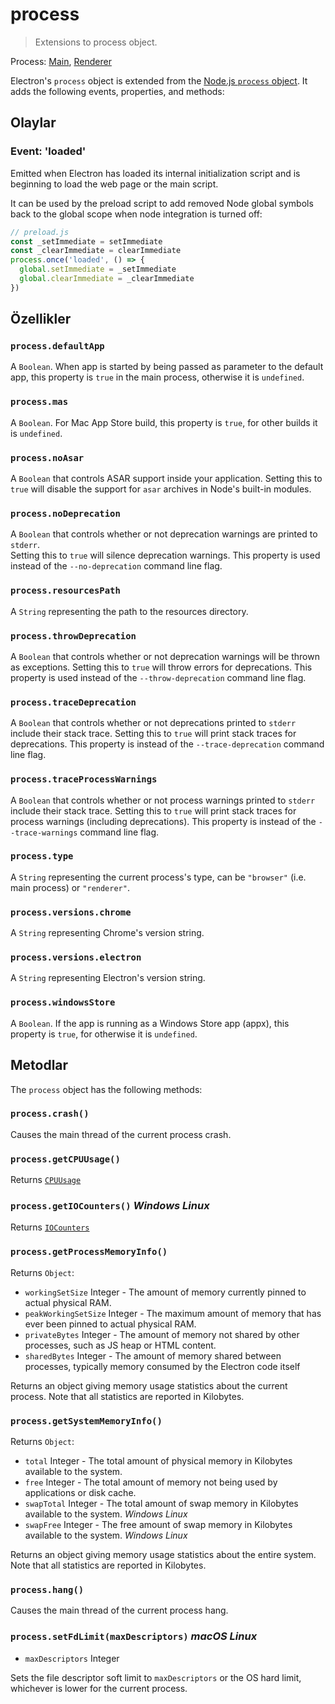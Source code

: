 # process

> Extensions to process object.

Process: [Main](../glossary.md#main-process), [Renderer](../glossary.md#renderer-process)

Electron's `process` object is extended from the [Node.js `process` object](https://nodejs.org/api/process.html). It adds the following events, properties, and methods:

## Olaylar

### Event: 'loaded'

Emitted when Electron has loaded its internal initialization script and is beginning to load the web page or the main script.

It can be used by the preload script to add removed Node global symbols back to the global scope when node integration is turned off:

```javascript
// preload.js
const _setImmediate = setImmediate
const _clearImmediate = clearImmediate
process.once('loaded', () => {
  global.setImmediate = _setImmediate
  global.clearImmediate = _clearImmediate
})
```

## Özellikler

### `process.defaultApp`

A `Boolean`. When app is started by being passed as parameter to the default app, this property is `true` in the main process, otherwise it is `undefined`.

### `process.mas`

A `Boolean`. For Mac App Store build, this property is `true`, for other builds it is `undefined`.

### `process.noAsar`

A `Boolean` that controls ASAR support inside your application. Setting this to `true` will disable the support for `asar` archives in Node's built-in modules.

### `process.noDeprecation`

A `Boolean` that controls whether or not deprecation warnings are printed to `stderr`.  
Setting this to `true` will silence deprecation warnings. This property is used instead of the `--no-deprecation` command line flag.

### `process.resourcesPath`

A `String` representing the path to the resources directory.

### `process.throwDeprecation`

A `Boolean` that controls whether or not deprecation warnings will be thrown as exceptions. Setting this to `true` will throw errors for deprecations. This property is used instead of the `--throw-deprecation` command line flag.

### `process.traceDeprecation`

A `Boolean` that controls whether or not deprecations printed to `stderr` include their stack trace. Setting this to `true` will print stack traces for deprecations. This property is instead of the `--trace-deprecation` command line flag.

### `process.traceProcessWarnings`

A `Boolean` that controls whether or not process warnings printed to `stderr` include their stack trace. Setting this to `true` will print stack traces for process warnings (including deprecations). This property is instead of the `--trace-warnings` command line flag.

### `process.type`

A `String` representing the current process's type, can be `"browser"` (i.e. main process) or `"renderer"`.

### `process.versions.chrome`

A `String` representing Chrome's version string.

### `process.versions.electron`

A `String` representing Electron's version string.

### `process.windowsStore`

A `Boolean`. If the app is running as a Windows Store app (appx), this property is `true`, for otherwise it is `undefined`.

## Metodlar

The `process` object has the following methods:

### `process.crash()`

Causes the main thread of the current process crash.

### `process.getCPUUsage()`

Returns [`CPUUsage`](structures/cpu-usage.md)

### `process.getIOCounters()` *Windows* *Linux*

Returns [`IOCounters`](structures/io-counters.md)

### `process.getProcessMemoryInfo()`

Returns `Object`:

* `workingSetSize` Integer - The amount of memory currently pinned to actual physical RAM.
* `peakWorkingSetSize` Integer - The maximum amount of memory that has ever been pinned to actual physical RAM.
* `privateBytes` Integer - The amount of memory not shared by other processes, such as JS heap or HTML content.
* `sharedBytes` Integer - The amount of memory shared between processes, typically memory consumed by the Electron code itself

Returns an object giving memory usage statistics about the current process. Note that all statistics are reported in Kilobytes.

### `process.getSystemMemoryInfo()`

Returns `Object`:

* `total` Integer - The total amount of physical memory in Kilobytes available to the system.
* `free` Integer - The total amount of memory not being used by applications or disk cache.
* `swapTotal` Integer - The total amount of swap memory in Kilobytes available to the system. *Windows* *Linux*
* `swapFree` Integer - The free amount of swap memory in Kilobytes available to the system. *Windows* *Linux*

Returns an object giving memory usage statistics about the entire system. Note that all statistics are reported in Kilobytes.

### `process.hang()`

Causes the main thread of the current process hang.

### `process.setFdLimit(maxDescriptors)` *macOS* *Linux*

* `maxDescriptors` Integer

Sets the file descriptor soft limit to `maxDescriptors` or the OS hard limit, whichever is lower for the current process.